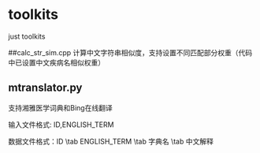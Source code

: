# toolkits
just toolkits

##calc_str_sim.cpp
计算中文字符串相似度，支持设置不同匹配部分权重（代码中已设置中文疾病名相似权重）

## mtranslator.py
支持湘雅医学词典和Bing在线翻译

输入文件格式: ID,ENGLISH_TERM

数据文件格式：ID \tab ENGLISH_TERM \tab 字典名 \tab 中文解释 


